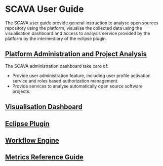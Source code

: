 # SCAVA User Guide
The SCAVA user guide provide general instruction to analyse open sources repository using the platform, visualise the collected data using the visualisation dashboard and access to analysis service provided by the platform by the intermediary of the eclipse plugin.

## [Platform Administration and Project Analysis](administration/index.md)
The SCAVA administration dashboard take care of:
* Provide user administration feature, including user profile activation service and roles based authorization management.
* Provide services to analyse automatically open source software projects.
## [Visualisation Dashboard](dashboard/index.md)
## [Eclipse Plugin](plugin/index.md)
## [Workflow Engine](workflow/index.md)
## [Metrics Reference Guide](metrics/index.md)

